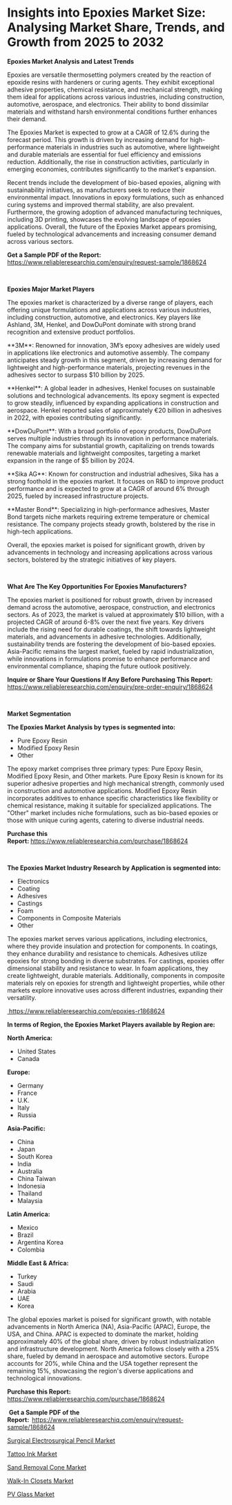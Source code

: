 <p><h1>Insights into Epoxies Market Size: Analysing Market Share, Trends, and Growth from 2025 to 2032</h1></p><p><strong>Epoxies Market Analysis and Latest Trends</strong></p>
<p><p>Epoxies are versatile thermosetting polymers created by the reaction of epoxide resins with hardeners or curing agents. They exhibit exceptional adhesive properties, chemical resistance, and mechanical strength, making them ideal for applications across various industries, including construction, automotive, aerospace, and electronics. Their ability to bond dissimilar materials and withstand harsh environmental conditions further enhances their demand.</p><p>The Epoxies Market is expected to grow at a CAGR of 12.6% during the forecast period. This growth is driven by increasing demand for high-performance materials in industries such as automotive, where lightweight and durable materials are essential for fuel efficiency and emissions reduction. Additionally, the rise in construction activities, particularly in emerging economies, contributes significantly to the market's expansion. </p><p>Recent trends include the development of bio-based epoxies, aligning with sustainability initiatives, as manufacturers seek to reduce their environmental impact. Innovations in epoxy formulations, such as enhanced curing systems and improved thermal stability, are also prevalent. Furthermore, the growing adoption of advanced manufacturing techniques, including 3D printing, showcases the evolving landscape of epoxies applications. Overall, the future of the Epoxies Market appears promising, fueled by technological advancements and increasing consumer demand across various sectors.</p></p>
<p><strong>Get a Sample PDF of the Report:&nbsp;</strong> <a href="https://www.reliableresearchiq.com/enquiry/request-sample/1868624?utm_campaign=2196&utm_medium=2&utm_source=Github&utm_content=ia&utm_term=30012025&utm_id=epoxies">https://www.reliableresearchiq.com/enquiry/request-sample/1868624</a></p>
<p>&nbsp;</p>
<p><strong>Epoxies Major Market Players</strong></p>
<p><p>The epoxies market is characterized by a diverse range of players, each offering unique formulations and applications across various industries, including construction, automotive, and electronics. Key players like Ashland, 3M, Henkel, and DowDuPont dominate with strong brand recognition and extensive product portfolios.</p><p>**3M**: Renowned for innovation, 3M’s epoxy adhesives are widely used in applications like electronics and automotive assembly. The company anticipates steady growth in this segment, driven by increasing demand for lightweight and high-performance materials, projecting revenues in the adhesives sector to surpass $10 billion by 2025.</p><p>**Henkel**: A global leader in adhesives, Henkel focuses on sustainable solutions and technological advancements. Its epoxy segment is expected to grow steadily, influenced by expanding applications in construction and aerospace. Henkel reported sales of approximately €20 billion in adhesives in 2022, with epoxies contributing significantly.</p><p>**DowDuPont**: With a broad portfolio of epoxy products, DowDuPont serves multiple industries through its innovation in performance materials. The company aims for substantial growth, capitalizing on trends towards renewable materials and lightweight composites, targeting a market expansion in the range of $5 billion by 2024.</p><p>**Sika AG**: Known for construction and industrial adhesives, Sika has a strong foothold in the epoxies market. It focuses on R&D to improve product performance and is expected to grow at a CAGR of around 6% through 2025, fueled by increased infrastructure projects.</p><p>**Master Bond**: Specializing in high-performance adhesives, Master Bond targets niche markets requiring extreme temperature or chemical resistance. The company projects steady growth, bolstered by the rise in high-tech applications.</p><p>Overall, the epoxies market is poised for significant growth, driven by advancements in technology and increasing applications across various sectors, bolstered by the strategic initiatives of key players.</p></p>
<p>&nbsp;</p>
<p><strong>What Are The Key Opportunities For Epoxies Manufacturers?</strong></p>
<p><p>The epoxies market is positioned for robust growth, driven by increased demand across the automotive, aerospace, construction, and electronics sectors. As of 2023, the market is valued at approximately $10 billion, with a projected CAGR of around 6-8% over the next five years. Key drivers include the rising need for durable coatings, the shift towards lightweight materials, and advancements in adhesive technologies. Additionally, sustainability trends are fostering the development of bio-based epoxies. Asia-Pacific remains the largest market, fueled by rapid industrialization, while innovations in formulations promise to enhance performance and environmental compliance, shaping the future outlook positively.</p></p>
<p><strong>Inquire or Share Your Questions If Any Before Purchasing This Report:</strong> <a href="https://www.reliableresearchiq.com/enquiry/pre-order-enquiry/1868624?utm_campaign=2196&utm_medium=2&utm_source=Github&utm_content=ia&utm_term=30012025&utm_id=epoxies">https://www.reliableresearchiq.com/enquiry/pre-order-enquiry/1868624</a></p>
<p>&nbsp;</p>
<p><strong>Market Segmentation</strong></p>
<p><strong>The Epoxies Market Analysis by types is segmented into:</strong></p>
<p><ul><li>Pure Epoxy Resin</li><li>Modified Epoxy Resin</li><li>Other</li></ul></p>
<p><p>The epoxy market comprises three primary types: Pure Epoxy Resin, Modified Epoxy Resin, and Other markets. Pure Epoxy Resin is known for its superior adhesive properties and high mechanical strength, commonly used in construction and automotive applications. Modified Epoxy Resin incorporates additives to enhance specific characteristics like flexibility or chemical resistance, making it suitable for specialized applications. The "Other" market includes niche formulations, such as bio-based epoxies or those with unique curing agents, catering to diverse industrial needs.</p></p>
<p><strong>Purchase this Report:&nbsp;</strong><a href="https://www.reliableresearchiq.com/purchase/1868624?utm_campaign=2196&utm_medium=2&utm_source=Github&utm_content=ia&utm_term=30012025&utm_id=epoxies">https://www.reliableresearchiq.com/purchase/1868624</a></p>
<p>&nbsp;</p>
<p><strong>The Epoxies Market Industry Research by Application is segmented into:</strong></p>
<p><ul><li>Electronics</li><li>Coating</li><li>Adhesives</li><li>Castings</li><li>Foam</li><li>Components in Composite Materials</li><li>Other</li></ul></p>
<p><p>The epoxies market serves various applications, including electronics, where they provide insulation and protection for components. In coatings, they enhance durability and resistance to chemicals. Adhesives utilize epoxies for strong bonding in diverse substrates. For castings, epoxies offer dimensional stability and resistance to wear. In foam applications, they create lightweight, durable materials. Additionally, components in composite materials rely on epoxies for strength and lightweight properties, while other markets explore innovative uses across different industries, expanding their versatility.</p></p>
<p><a href="https://www.reliableresearchiq.com/epoxies-r1868624?utm_campaign=2196&utm_medium=2&utm_source=Github&utm_content=ia&utm_term=30012025&utm_id=epoxies">&nbsp;https://www.reliableresearchiq.com/epoxies-r1868624</a></p>
<p><strong>In terms of Region, the Epoxies Market Players available by Region are:</strong></p>
<p>
    <p> <strong> North America: </strong>
        <ul>
            <li>United States</li>
            <li>Canada</li>
        </ul>
        </p> 
    <p> <strong> Europe: </strong>
        <ul>
            <li>Germany</li>
            <li>France</li>
            <li>U.K.</li>
            <li>Italy</li>
            <li>Russia</li>
        </ul>
        </p> 
    <p> <strong> Asia-Pacific: </strong>
        <ul>
            <li>China</li>
            <li>Japan</li>
            <li>South Korea</li>
            <li>India</li>
            <li>Australia</li>
            <li>China Taiwan</li>
            <li>Indonesia</li>
            <li>Thailand</li>
            <li>Malaysia</li>
        </ul>
        </p> 
    <p> <strong> Latin America: </strong>
        <ul>
            <li>Mexico</li>
            <li>Brazil</li>
            <li>Argentina Korea</li>
            <li>Colombia</li>
        </ul>
        </p> 
    <p> <strong> Middle East & Africa: </strong>
        <ul>
            <li>Turkey</li>
            <li>Saudi</li>
            <li>Arabia</li>
            <li>UAE</li>
            <li>Korea</li>
        </ul>
    </p>
    </p>
<p><p>The global epoxies market is poised for significant growth, with notable advancements in North America (NA), Asia-Pacific (APAC), Europe, the USA, and China. APAC is expected to dominate the market, holding approximately 40% of the global share, driven by robust industrialization and infrastructure development. North America follows closely with a 25% share, fueled by demand in aerospace and automotive sectors. Europe accounts for 20%, while China and the USA together represent the remaining 15%, showcasing the region's diverse applications and technological innovations.</p></p>
<p><strong>Purchase this Report: </strong><a href="https://www.reliableresearchiq.com/purchase/1868624?utm_campaign=2196&utm_medium=2&utm_source=Github&utm_content=ia&utm_term=30012025&utm_id=epoxies">https://www.reliableresearchiq.com/purchase/1868624</a></p>
<p>&nbsp;<strong>Get a Sample PDF of the Report:&nbsp;&nbsp;</strong><a href="https://www.reliableresearchiq.com/enquiry/request-sample/1868624?utm_campaign=2196&utm_medium=2&utm_source=Github&utm_content=ia&utm_term=30012025&utm_id=epoxies">https://www.reliableresearchiq.com/enquiry/request-sample/1868624</a></p>
<p><strong></strong></p>
<p><p><a href="https://www.linkedin.com/pulse/evaluating-current-future-growth-potential-surgical-electrosurgical-hoaof?utm_campaign=2196&utm_medium=2&utm_source=Github&utm_content=ia&utm_term=30012025&utm_id=epoxies">Surgical Electrosurgical Pencil Market</a></p><p><a href="https://github.com/hedbomkrahe/Market-Research-Report-List-1/blob/main/tattoo-ink-market.md?utm_campaign=2196&utm_medium=2&utm_source=Github&utm_content=ia&utm_term=30012025&utm_id=epoxies">Tattoo Ink Market</a></p><p><a href="https://www.linkedin.com/pulse/sand-removal-cone-industry-research-report-future-market-p18ae?utm_campaign=2196&utm_medium=2&utm_source=Github&utm_content=ia&utm_term=30012025&utm_id=epoxies">Sand Removal Cone Market</a></p><p><a href="https://www.linkedin.com/pulse/walk-in-closets-market-forecast-future-growth-opportunities-e1i3f?utm_campaign=2196&utm_medium=2&utm_source=Github&utm_content=ia&utm_term=30012025&utm_id=epoxies">Walk-In Closets Market</a></p><p><a href="https://github.com/lateshab69/Market-Research-Report-List-1/blob/main/pv-glass-market.md?utm_campaign=2196&utm_medium=2&utm_source=Github&utm_content=ia&utm_term=30012025&utm_id=epoxies">PV Glass Market</a></p></p>